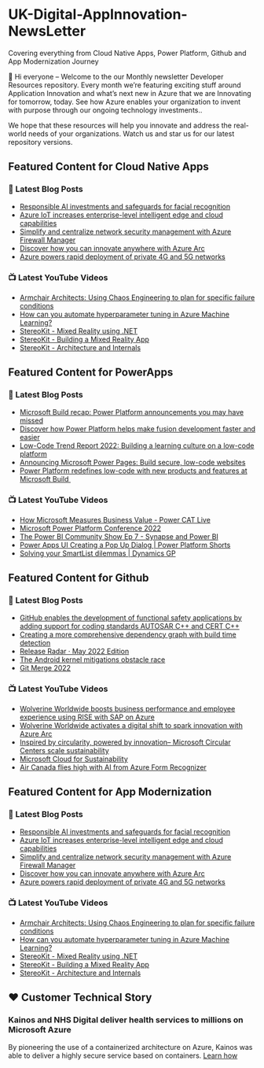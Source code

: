 # UK-Digital-AppInnovation-NewsLetter

Covering everything from Cloud Native Apps, Power Platform, Github and App Modernization Journey

👋 Hi everyone – Welcome to the our Monthly newsletter Developer Resources repository. Every month we’re featuring exciting stuff around Application Innovation and what’s next new in Azure that we are Innovating for tomorrow, today. See how Azure enables your organization to invent with purpose through our ongoing technology investments..


We hope that these resources will help you innovate and address the real-world needs of your organizations. Watch us and star us for our latest repository versions.

## Featured Content for Cloud Native Apps


### 📝 Latest Blog Posts

    
<!-- BLOGCNA:START -->
- [Responsible AI investments and safeguards for facial recognition](https://azure.microsoft.com/blog/responsible-ai-investments-and-safeguards-for-facial-recognition/)
- [Azure IoT increases enterprise-level intelligent edge and cloud capabilities](https://azure.microsoft.com/blog/azure-iot-increases-enterpriselevel-intelligent-edge-and-cloud-capabilities/)
- [Simplify and centralize network security management with Azure Firewall Manager](https://azure.microsoft.com/blog/simplify-and-centralize-network-security-management-with-azure-firewall-manager/)
- [Discover how you can innovate anywhere with Azure Arc ](https://azure.microsoft.com/blog/discover-how-you-can-innovate-anywhere-with-azure-arc/)
- [Azure powers rapid deployment of private 4G and 5G networks](https://azure.microsoft.com/blog/azure-powers-rapid-deployment-of-private-4g-and-5g-networks/)
<!-- BLOGCNA:END -->

### 📺 Latest YouTube Videos

 
<!-- YOUTUBECNA:START -->
- [Armchair Architects: Using Chaos Engineering to plan for specific failure conditions](https://www.youtube.com/watch?v=a0NNwStZPZY)
- [How can you automate hyperparameter tuning in Azure Machine Learning?](https://www.youtube.com/watch?v=iC5ZEr2GYo8)
- [StereoKit - Mixed Reality using .NET](https://www.youtube.com/watch?v=NxE3zUzxqXE)
- [StereoKit - Building a Mixed Reality App](https://www.youtube.com/watch?v=XrDqOKDZFGQ)
- [StereoKit - Architecture and Internals](https://www.youtube.com/watch?v=nicwMuhYNR8)
<!-- YOUTUBECNA:END -->

##  Featured Content for PowerApps
### 📝 Latest Blog Posts
<!-- BLOGPOWER:START -->
- [Microsoft Build recap: Power Platform announcements you may have missed](https://cloudblogs.microsoft.com/powerplatform/2022/05/31/microsoft-build-recap-power-platform-announcements-you-may-have-missed/)
- [Discover how Power Platform helps make fusion development faster and easier](https://cloudblogs.microsoft.com/powerplatform/2022/05/25/discover-how-power-platform-helps-make-fusion-development-faster-and-easier/)
- [Low-Code Trend Report 2022: Building a learning culture on a low-code platform](https://cloudblogs.microsoft.com/powerplatform/2022/05/24/low-code-trend-report-2022-building-a-learning-culture-on-a-low-code-platform/)
- [Announcing Microsoft Power Pages: Build secure, low-code websites](https://powerpages.microsoft.com/blog/announcing-microsoft-power-pages-build-secure-low-code-websites/)
- [Power Platform redefines low-code with new products and features at Microsoft Build ](https://cloudblogs.microsoft.com/powerplatform/2022/05/24/power-platform-redefines-low-code-with-new-products-and-features-at-microsoft-build/)
<!-- BLOGPOWER:END -->
 ### 📺 Latest YouTube Videos
    
<!-- YOUTUBEPOWER:START -->
- [How Microsoft Measures Business Value - Power CAT Live](https://www.youtube.com/watch?v=cOkJI_e0Ni0)
- [Microsoft Power Platform Conference 2022](https://www.youtube.com/watch?v=P07FpBNcokg)
- [The Power BI Community Show Ep 7 - Synapse and Power BI](https://www.youtube.com/watch?v=BZ9vjGBO6VY)
- [Power Apps UI Creating a Pop Up Dialog | Power Platform Shorts](https://www.youtube.com/watch?v=ZPQ74TL7lT0)
- [Solving your SmartList dilemmas | Dynamics GP](https://www.youtube.com/watch?v=prgpfStKIH4)
<!-- YOUTUBEPOWER:END -->

##  Featured Content for Github
### 📝 Latest Blog Posts
<!-- BLOGGITHUB:START -->
- [GitHub enables the development of functional safety applications by adding support for coding standards AUTOSAR C++  and CERT C++](https://github.blog/2022-06-20-adding-support-for-coding-standards-autosar-c-and-cert-c/)
- [Creating a more comprehensive dependency graph with build time detection](https://github.blog/2022-06-17-creating-comprehensive-dependency-graph-build-time-detection/)
- [Release Radar · May 2022 Edition](https://github.blog/2022-06-16-release-radar-may-2022/)
- [The Android kernel mitigations obstacle race](https://github.blog/2022-06-16-the-android-kernel-mitigations-obstacle-race/)
- [Git Merge 2022](https://github.blog/2022-06-15-git-merge-2022/)
<!-- BLOGGITHUB:END -->
### 📺 Latest YouTube Videos
<!-- YOUTUBEGITHUB:START -->
- [Wolverine Worldwide boosts business performance and employee experience using RISE with SAP on Azure](https://www.youtube.com/watch?v=NjwsD_TGhIU)
- [Wolverine Worldwide activates a digital shift to spark innovation with Azure Arc](https://www.youtube.com/watch?v=gt5jGGaKDiI)
- [Inspired by circularity, powered by innovation– Microsoft Circular Centers scale sustainability](https://www.youtube.com/watch?v=IcWg7F85puY)
- [Microsoft Cloud for Sustainability](https://www.youtube.com/watch?v=HDYRb-8HXgE)
- [Air Canada flies high with AI from Azure Form Recognizer](https://www.youtube.com/watch?v=NqyZ_7btL5I)
<!-- YOUTUBEGITHUB:END -->
##  Featured Content for App Modernization
### 📝 Latest Blog Posts
<!-- BLOGAPPMOD:START -->
- [Responsible AI investments and safeguards for facial recognition](https://azure.microsoft.com/blog/responsible-ai-investments-and-safeguards-for-facial-recognition/)
- [Azure IoT increases enterprise-level intelligent edge and cloud capabilities](https://azure.microsoft.com/blog/azure-iot-increases-enterpriselevel-intelligent-edge-and-cloud-capabilities/)
- [Simplify and centralize network security management with Azure Firewall Manager](https://azure.microsoft.com/blog/simplify-and-centralize-network-security-management-with-azure-firewall-manager/)
- [Discover how you can innovate anywhere with Azure Arc ](https://azure.microsoft.com/blog/discover-how-you-can-innovate-anywhere-with-azure-arc/)
- [Azure powers rapid deployment of private 4G and 5G networks](https://azure.microsoft.com/blog/azure-powers-rapid-deployment-of-private-4g-and-5g-networks/)
<!-- BLOGAPPMOD:END -->
### 📺 Latest YouTube Videos
<!-- YOUTUBEAPPMOD:START -->
- [Armchair Architects: Using Chaos Engineering to plan for specific failure conditions](https://www.youtube.com/watch?v=a0NNwStZPZY)
- [How can you automate hyperparameter tuning in Azure Machine Learning?](https://www.youtube.com/watch?v=iC5ZEr2GYo8)
- [StereoKit - Mixed Reality using .NET](https://www.youtube.com/watch?v=NxE3zUzxqXE)
- [StereoKit - Building a Mixed Reality App](https://www.youtube.com/watch?v=XrDqOKDZFGQ)
- [StereoKit - Architecture and Internals](https://www.youtube.com/watch?v=nicwMuhYNR8)
<!-- YOUTUBEAPPMOD:END -->


## ♥️ Customer Technical Story 

### Kainos and NHS Digital deliver health services to millions on Microsoft Azure

By pioneering the use of a containerized architecture on Azure, Kainos was able to deliver a highly secure service based on containers. [Learn how](https://customers.microsoft.com/en-us/story/1368348549535774520-kainos-and-nhs-digital-deliver-health-services-to-millions-on-microsoft-azure)

